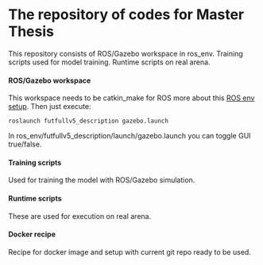# The repository of codes for Master Thesis
This repository consists of ROS/Gazebo workspace in ros_env. 
Training scripts used for model training.
Runtime scripts on real arena.

#### ROS/Gazebo workspace
This workspace needs to be catkin_make for ROS more about this [ROS env setup](http://wiki.ros.org/catkin/commands/catkin_make).
Then just execute:
```
roslaunch futfullv5_description gazebo.launch
```
In ros_env/futfullv5_description/launch/gazebo.launch you can toggle GUI true/false.

#### Training scripts
Used for training the model with ROS/Gazebo simulation.

#### Runtime scripts
These are used for execution on real arena.

#### Docker recipe
Recipe for docker image and setup with current git repo ready to be used.